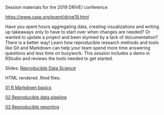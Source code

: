 Session materials for the 2019 DRIVE/ conference

https://www.case.org/event/drive19.html

Have you spent hours aggregating data, creating visualizations and writing up takeaways only to have to start over when changes are needed? Or wanted to update a project and been stymied by a lack of documentation? There is a better way! Learn how reproducible research methods and tools like Git and Markdown can help your team spend more time answering questions and less time on busywork. This session includes a demo in RStudio and reviews the tools needed to get started.

Slides: [Reproducible Data Science](https://phively.github.io/drive19/Reproducible%20Data%20Science.pdf)

HTML rendered .Rmd files:

[01 R Markdown basics](https://phively.github.io/drive19/01%20R%20Markdown%20basics.nb.html)

[02 Reproducible data pipeline](https://phively.github.io/drive19/02%20Reproducible%20data%20pipeline.nb.html)

[03 Reproducible reporting](https://phively.github.io/drive19/03%20Reproducible%20reporting.nb.html)
